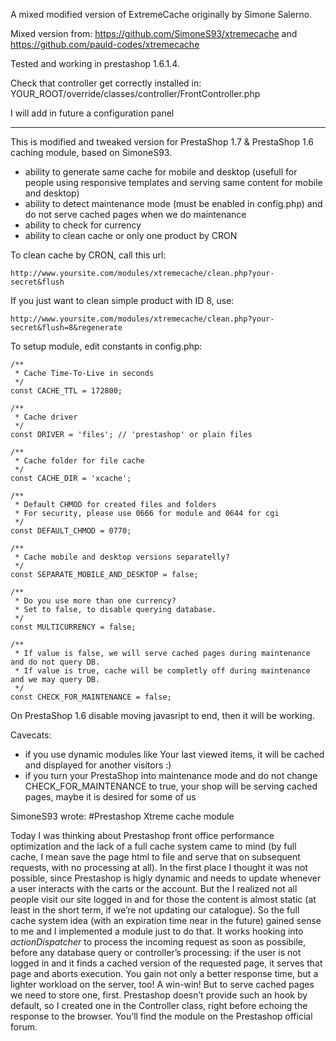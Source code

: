 A mixed modified version of ExtremeCache originally by Simone Salerno.

Mixed version from:
https://github.com/SimoneS93/xtremecache
and
https://github.com/pauld-codes/xtremecache

Tested and working in prestashop 1.6.1.4.

Check that controller get correctly installed in:
YOUR_ROOT/override/classes/controller/FrontController.php

I will add in future a configuration panel 

*******************************************************

This is modified and tweaked version for PrestaShop 1.7 & PrestaShop 1.6 caching module, based on SimoneS93.
- ability to generate same cache for mobile and desktop (usefull for people using responsive templates and serving same content for mobile and desktop)
- ability to detect maintenance mode (must be enabled in config.php) and do not serve cached pages when we do maintenance
- ability to check for currency
- ability to clean cache or only one product by CRON

To clean cache by CRON, call this url:
```
http://www.yoursite.com/modules/xtremecache/clean.php?your-secret&flush
```
If you just want to clean simple product with ID 8, use:
```
http://www.yoursite.com/modules/xtremecache/clean.php?your-secret&flush=8&regenerate
```


To setup module, edit constants in config.php:
```
/**
 * Cache Time-To-Live in seconds
 */
const CACHE_TTL = 172800;

/**
 * Cache driver
 */
const DRIVER = 'files'; // 'prestashop' or plain files

/**
 * Cache folder for file cache
 */
const CACHE_DIR = 'xcache';

/**
 * Default CHMOD for created files and folders
 * For security, please use 0666 for module and 0644 for cgi
 */
const DEFAULT_CHMOD = 0770;
	
/**
 * Cache mobile and desktop versions separatelly?
 */
const SEPARATE_MOBILE_AND_DESKTOP = false;

/**
 * Do you use more than one currency?
 * Set to false, to disable querying database.
 */
const MULTICURRENCY = false;

/**
 * If value is false, we will serve cached pages during maintenance and do not query DB.
 * If value is true, cache will be completly off during maintenance and we may query DB.
 */
const CHECK_FOR_MAINTENANCE = false;
```

On PrestaShop 1.6 disable moving javasript to end, then it will be working.

Cavecats:
- if you use dynamic modules like Your last viewed items, it will be cached and displayed for another visitors :)
- if you turn your PrestaShop into maintenance mode and do not change CHECK_FOR_MAINTENANCE to true, your shop will be serving cached pages, maybe it is desired for some of us


SimoneS93 wrote:
#Prestashop Xtreme cache module

Today I was thinking about Prestashop front office performance optimization and the lack of a full cache system came to mind (by full cache, I mean save the page html to file and serve that on subsequent requests, with no processing at all). 
In the first place I thought it was not possible, since Prestashop is higly dynamic and needs to update whenever a user interacts with the carts or the account.
But the I realized not all people visit our site logged in and for those the content
is almost static (at least in the short term, if we’re not updating our catalogue).
So the full cache system idea (with an expiration time near in the future) gained sense to me and I implemented a module just to do that.
It works hooking into *actionDispatcher* to process the incoming request as soon as possibile, before any database query or controller’s processing: if the user is not logged in and it finds a cached version of the requested page, it serves that page and aborts execution. 
You gain not only a better response time, but a lighter workload on the server, too! A win-win!
But to serve cached pages we need to store one, first. Prestashop doesn’t provide such an hook by default, so I created one in the Controller class, right before echoing the response to the browser.
You’ll find the module on the Prestashop official forum.
